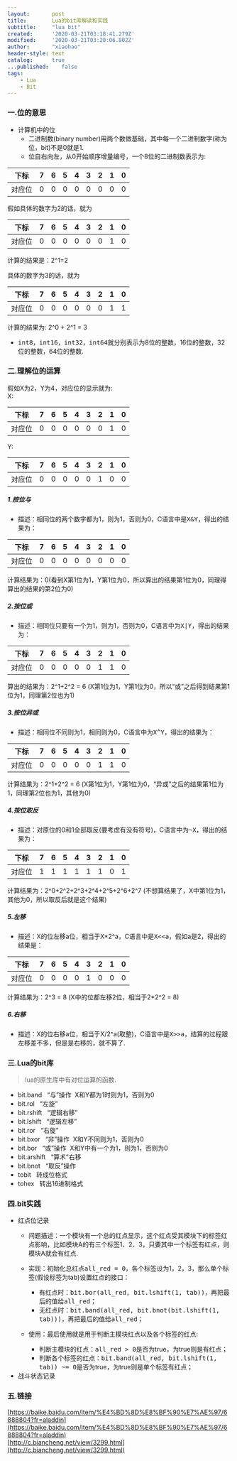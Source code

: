 ```yaml
---
layout:       post
title:        Lua的bit库解读和实践
subtitle:     "lua bit"
created:      '2020-03-21T03:18:41.279Z'
modified:     '2020-03-21T03:20:06.802Z'
author:       "xiaohao"
header-style: text
catalog:      true
...published:    false
tags:
    - Lua
    - Bit
---
```


### 一.位的意思
  - 计算机中的位  
    - 二进制数(binary number)用两个数做基础，其中每一个二进制数字(称为位，bit)不是0就是1.
    - 位自右向左，从0开始顺序增量编号，一个8位的二进制数表示为:  

|下标  | 7 | 6 | 5 | 4 | 3 | 2 | 1 | 0 |
|-----|---|---|---|---|---|---|---|---|
|对应位| 0 | 0 | 0 | 0 | 0 | 0 | 0 | 0 |

假如具体的数字为2的话，就为

|下标  | 7 | 6 | 5 | 4 | 3 | 2 | 1 | 0 |
|-----|---|---|---|---|---|---|---|---|
|对应位| 0 | 0 | 0 | 0 | 0 | 0 | 1 | 0 |

计算的结果是：2^1=2

具体的数字为3的话，就为  

|下标  | 7 | 6 | 5 | 4 | 3 | 2 | 1 | 0 |
|-----|---|---|---|---|---|---|---|---|
|对应位| 0 | 0 | 0 | 0 | 0 | 0 | 1 | 1 |

计算的结果为: 2^0 + 2^1 = 3

  - <kbd>int8</kbd>，<kbd>int16</kbd>，<kbd>int32</kbd>，<kbd>int64</kbd>就分别表示为8位的整数，16位的整数，32位的整数，64位的整数.

### 二.理解位的运算  
假如X为2，Y为4，对应位的显示就为:  
X:  

|下标  | 7 | 6 | 5 | 4 | 3 | 2 | 1 | 0 |
|-----|---|---|---|---|---|---|---|---|
|对应位| 0 | 0 | 0 | 0 | 0 | 0 | 1 | 0 |

Y:  

|下标  | 7 | 6 | 5 | 4 | 3 | 2 | 1 | 0 |
|-----|---|---|---|---|---|---|---|---|
|对应位| 0 | 0 | 0 | 0 | 0 | 1 | 0 | 0 |

##### 1.按位与  
  - 描述：相同位的两个数字都为1，则为1，否则为0，C语言中是<kbd>X&Y</kbd>，得出的结果为：

|下标  | 7 | 6 | 5 | 4 | 3 | 2 | 1 | 0 |
|-----|---|---|---|---|---|---|---|---|
|对应位| 0 | 0 | 0 | 0 | 0 | 0 | 0 | 0 |

计算结果为：0(看到X第1位为1，Y第1位为0，所以算出的结果第1位为0，同理得算出的结果的第2位为0)

##### 2.按位或  
  - 描述：相同位只要有一个为1，则为1，否则为0，C语言中为<kbd>X|Y</kbd>，得出的结果为：

|下标  | 7 | 6 | 5 | 4 | 3 | 2 | 1 | 0 |
|-----|---|---|---|---|---|---|---|---|
|对应位| 0 | 0 | 0 | 0 | 0 | 1 | 1 | 0 |

算出的结果为：2^1+2^2 = 6 (X第1位为1，Y第1位为0，所以“或”之后得到结果第1位为1，同理第2位也为1)

##### 3.按位异或  
  - 描述：相同位不同则为1，相同则为0，C语言中为<kbd>X^Y</kbd>，得出的结果为：

|下标  | 7 | 6 | 5 | 4 | 3 | 2 | 1 | 0 |
|-----|---|---|---|---|---|---|---|---|
|对应位| 0 | 0 | 0 | 0 | 0 | 1 | 1 | 0 |

计算结果为：2^1+2^2 = 6 (X第1位为1，Y第1位为0，“异或”之后的结果第1位为1，同理第2位也为1，其他为0)

##### 4.按位取反  
  - 描述：对原位的0和1全部取反(要考虑有没有符号)，C语言中为<kbd>~X</kbd>，得出的结果为：

|下标  | 7 | 6 | 5 | 4 | 3 | 2 | 1 | 0 |
|-----|---|---|---|---|---|---|---|---|
|对应位| 1 | 1 | 1 | 1 | 1 | 1 | 0 | 1 |

计算结果为：2^0+2^2+2^3+2^4+2^5+2^6+2^7 (不想算结果了，X中第1位为1，其他为0，所以取反后就是这个结果)

##### 5.左移  
  - 描述：X的位左移a位，相当于X*2^a，C语言中是<kbd>X<<a</kbd>，假如a是2，得出的结果是：

|下标  | 7 | 6 | 5 | 4 | 3 | 2 | 1 | 0 |
|-----|---|---|---|---|---|---|---|---|
|对应位| 0 | 0 | 0 | 0 | 1 | 0 | 0 | 0 |

计算结果为：2^3 = 8 (X中的位都左移2位，相当于2*2^2 = 8)

##### 6.右移  
  - 描述：X的位右移a位，相当于X/2^a(取整)，C语言中是<kbd>X>>a</kbd>，结算的过程跟左移差不多，但是是右移的，就不算了.

### 三.Lua的bit库
  > lua的原生库中有对位运算的函数.

  - bit.band &#160;&#160;“与”操作&#160;&#160;X和Y都为1时则为1，否则为0
  - bit.rol &#160;&#160;“左旋”
  - bit.rshift &#160;&#160;“逻辑右移”
  - bit.lshift &#160;&#160;“逻辑左移”
  - bit.ror &#160;&#160;“右旋”
  - bit.bxor &#160;&#160;“非”操作&#160;&#160;X和Y不同则为1，否则为0
  - bit.bor &#160;&#160;“或”操作&#160;&#160;X和Y中有一个为1，则为1，否则为0
  - bit.arshift &#160;&#160;“算术”右移
  - bit.bnot &#160;&#160;“取反”操作
  - tobit &#160;&#160;转成位格式
  - tohex &#160;&#160;转出16进制格式

### 四.bit实践
  - 红点位记录  
    - 问题描述：一个模块有一个总的红点显示，这个红点受其模块下的标签红点影响，比如模块A的有三个标签1、2、3，只要其中一个标签有红点，则模块A就会有红点.

    - 实现：初始化总红点<kbd>all_red = 0</kbd>，各个标签设为1，2，3，那么单个标签(假设标签为tab)设置红点的接口：  
      - 有红点时：<kbd>bit.bor(all_red, bit.lshift(1, tab))</kbd>，再把最后的值给<kbd>all_red</kbd>；
      - 无红点时：<kbd>bit.band(all_red, bit.bnot(bit.lshift(1, tab)))</kbd>，再把最后的值给<kbd>all_red</kbd>；

    - 使用：最后使用就是用于判断主模块红点以及各个标签的红点:
      - 判断主模块的红点：<kbd>all_red > 0</kbd>是否为true，为true则是有红点；
      - 判断各个标签的红点：<kbd>bit.band(all_red, bit.lshift(1, tab)) ~= 0</kbd>是否为true，为true则是单个标签有红点；
  - 战斗状态记录

### 五.链接  
  [https://baike.baidu.com/item/%E4%BD%8D%E8%BF%90%E7%AE%97/6888804?fr=aladdin](https://baike.baidu.com/item/%E4%BD%8D%E8%BF%90%E7%AE%97/6888804?fr=aladdin)  
  [http://c.biancheng.net/view/3299.html](http://c.biancheng.net/view/3299.html)